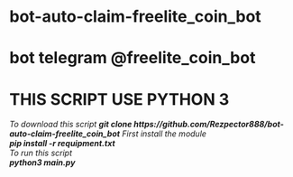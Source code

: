 # bot-auto-claim-freelite_coin_bot
# bot telegram @freelite_coin_bot
<b><h1>THIS SCRIPT USE PYTHON 3</h1></b>
<p>
<i>To download this script<i>
  <b>git clone https://github.com/Rezpector888/bot-auto-claim-freelite_coin_bot</b>
<i>First install the module<i></br>
  <b>pip install -r requipment.txt</b></br>
<i>To run this script</i></br>
  <b>python3 main.py</b>
</p>
